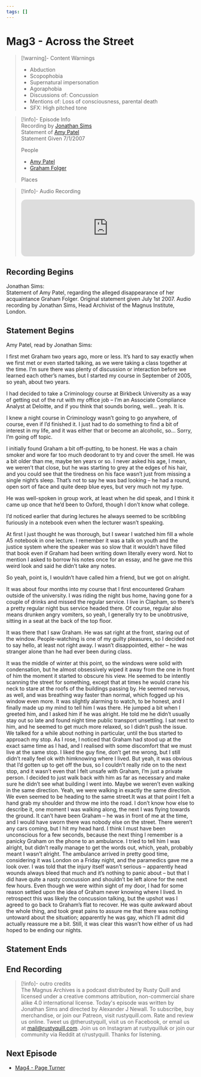 ```yaml
---
tags: []
---
```

# Mag3 - Across the Street   
   
>[!warning]- Content Warnings   
>- Abduction   
>- Scopophobia   
>- Supernatural impersonation   
>- Agoraphobia   
>- Discussions of: Concussion   
>- Mentions of: Loss of consciousness, parental death   
>- SFX: High pitched tone   
   
>[!info]- Episode Info   
>Recording by [Jonathan Sims](../Characters/Jonathan%20Sims.md)   
>Statement of [Amy Patel](/not_created.md)   
>Statement Given 7/1/2007   
>   
>People   
>   
>- [Amy Patel](/not_created.md)   
>- [Graham Folger](/not_created.md)   
>   
>Places   
>   
>   
   
>[!info]- Audio Recording   
><iframe style="border-radius:12px" src="https://open.spotify.com/embed/episode/6V9HtENbnegcDvPOgUuPCj?utm_source=generator" width="100%" height="152" frameBorder="0" allowfullscreen="" allow="autoplay; clipboard-write; encrypted-media; fullscreen; picture-in-picture" loading="lazy"></iframe>   
   
## Recording Begins   
   
Jonathan Sims:   
Statement of Amy Patel, regarding the alleged disappearance of her acquaintance Graham Folger. Original statement given July 1st 2007. Audio recording by Jonathan Sims, Head Archivist of the Magnus Institute, London.   
   
## Statement Begins   
   
Amy Patel, read by Jonathan Sims:   
   
I first met Graham two years ago, more or less. It’s hard to say exactly when we first met or even started talking, as we were taking a class together at the time. I’m sure there was plenty of discussion or interaction before we learned each other’s names, but I started my course in September of 2005, so yeah, about two years.    
   
I had decided to take a Criminology course at Birkbeck University as a way of getting out of the rut with my office job – I’m an Associate Compliance Analyst at Deloitte, and if you think that sounds boring, well… yeah. It is.   
   
I knew a night course in Criminology wasn’t going to go anywhere, of course, even if I’d finished it. I just had to do something to find a bit of interest in my life, and it was either that or become an alcoholic, so… Sorry, I’m going off topic.    
   
I initially found Graham a bit off-putting, to be honest. He was a chain smoker and wore far too much deodorant to try and cover the smell. He was a bit older than me, maybe ten years or so. I never asked his age, I mean, we weren’t that close, but he was starting to grey at the edges of his hair, and you could see that the tiredness on his face wasn’t just from missing a single night’s sleep. That’s not to say he was bad looking – he had a round, open sort of face and quite deep blue eyes, but very much not my type.    
   
He was well-spoken in group work, at least when he did speak, and I think it came up once that he’d been to Oxford, though I don’t know what college.    
   
I’d noticed earlier that during lectures he always seemed to be scribbling furiously in a notebook even when the lecturer wasn’t speaking.   
   
At first I just thought he was thorough, but I swear I watched him fill a whole A5 notebook in one lecture. I remember it was a talk on youth and the justice system where the speaker was so slow that it wouldn’t have filled that book even if Graham had been writing down literally every word. Not to mention I asked to borrow his notes once for an essay, and he gave me this weird look and said he didn’t take any notes.   
   
So yeah, point is, I wouldn’t have called him a friend, but we got on alright.   
   
It was about four months into my course that I first encountered Graham outside of the university. I was riding the night bus home, having gone for a couple of drinks and missed the regular service. I live in Clapham, so there’s a pretty regular night bus service headed there. Of course, regular also means drunken angry vomiters, so yeah, I generally try to be unobtrusive, sitting in a seat at the back of the top floor.    
   
It was there that I saw Graham. He was sat right at the front, staring out of the window. People-watching is one of my guilty pleasures, so I decided not to say hello, at least not right away. I wasn’t disappointed, either – he was stranger alone than he had ever been during class.   
   
It was the middle of winter at this point, so the windows were solid with condensation, but he almost obsessively wiped it away from the one in front of him the moment it started to obscure his view. He seemed to be intently scanning the street for something, except that at times he would crane his neck to stare at the roofs of the buildings passing by. He seemed nervous, as well, and was breathing way faster than normal, which fogged up his window even more. It was slightly alarming to watch, to be honest, and I finally made up my mind to tell him I was there. He jumped a bit when I greeted him, and I asked him if he was alright. He told me he didn’t usually stay out so late and found night time public transport unsettling. I sat next to him, and he seemed to get much more relaxed, so I didn’t push the issue. We talked for a while about nothing in particular, until the bus started to approach my stop. As I rose, I noticed that Graham had stood up at the exact same time as I had, and I realised with some discomfort that we must live at the same stop. I liked the guy fine, don’t get me wrong, but I still didn’t really feel ok with himknowing where I lived. But yeah, it was obvious that I’d gotten up to get off the bus, so I couldn’t really ride on to the next stop, and it wasn’t even that I felt unsafe with Graham, I’m just a private person. I decided to just walk back with him as far as necessary and make sure he didn’t see what building I went into. Maybe we weren’t even walking in the same direction. Yeah, we were walking in exactly the same direction. We even seemed to be heading to the same street.It was at that point I felt a hand grab my shoulder and throw me into the road. I don’t know how else to describe it, one moment I was walking along, the next I was flying towards the ground. It can’t have been Graham – he was in front of me at the time, and I would have sworn there was nobody else on the street. There weren’t any cars coming, but I hit my head hard. I think I must have been unconscious for a few seconds, because the next thing I remember is a panicky Graham on the phone to an ambulance. I tried to tell him I was alright, but didn’t really manage to get the words out, which, yeah, probably meant I wasn’t alright. The ambulance arrived in pretty good time, considering it was London on a Friday night, and the paramedics gave me a look over. I was told that the injury itself wasn’t serious – apparently head wounds always bleed that much and it’s nothing to panic about – but that I did have quite a nasty concussion and shouldn’t be left alone for the next few hours. Even though we were within sight of my door, I had for some reason settled upon the idea of Graham never knowing where I lived. In retrospect this was likely the concussion talking, but the upshot was I agreed to go back to Graham’s flat to recover. He was quite awkward about the whole thing, and took great pains to assure me that there was nothing untoward about the situation; apparently he was gay, which I’ll admit did actually reassure me a bit. Still, it was clear this wasn’t how either of us had hoped to be ending our nights.   
   
## Statement Ends   
   
## End Recording   
   
>[!info]- outro credits   
>The Magnus Archives is a podcast distributed by Rusty Quill and licensed under a creative commons attribution, non-commercial share alike 4.0 international license. Today's episode was written by Jonathan Sims and directed by Alexander J Newall. To subscribe, buy merchandise, or join our Patreon, visit rustyquill.com. Rate and review us online. Tweet us @therustyquill, visit us on Facebook, or email us at mail@rustyquill.com. Join us on Instagram at rustyquilluk or join our community via Reddit at r/rustyquill. Thanks for listening.   
   
## Next Episode   
   
- [Mag4 - Page Turner](../Statements/Mag4%20-%20Page%20Turner.md)